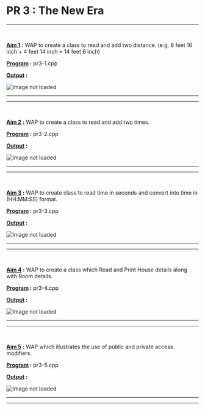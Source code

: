 PR 3 : The New Era
==================
***
<br>

**<u> Aim 1</u> :**  WAP to create a class to read and add two distance. (e.g. 8 feet 16 inch + 4 feet 14 inch = 14  feet 6 inch)

**<u>Program</u> :** pr3-1.cpp

**<u>Output</u> :**

![Image not loaded](https://github.com/SumitSojitra/Cpp_language/blob/master/pr3/images/1.png)

***
***
<br>

**<u> Aim 2</u> :**  WAP to create a class to read and add two times.

**<u>Program</u> :** pr3-2.cpp

**<u>Output</u> :**

![Image not loaded](https://github.com/SumitSojitra/Cpp_language/blob/master/pr3/images/2.png)

*** 
***
<br>

**<u> Aim 3</u> :** WAP to create class to read time in seconds and convert into time in (HH:MM:SS) format.

**<u>Program</u> :** pr3-3.cpp

**<u>Output</u> :**

![Image not loaded](https://github.com/SumitSojitra/Cpp_language/blob/master/pr3/images/3.png)

*** 
***
<br>

**<u> Aim 4</u> :** WAP to create a class which Read and Print House details along with Room details.

**<u>Program</u> :** pr3-4.cpp

**<u>Output</u> :**

![Image not loaded](https://github.com/SumitSojitra/Cpp_language/blob/master/pr3/images/4.png)

*** 
***
<br>

**<u> Aim 5</u> :** WAP which illustrates the use of public and private access modifiers.

**<u>Program</u> :** pr3-5.cpp

**<u>Output</u> :**

![Image not loaded](https://github.com/SumitSojitra/Cpp_language/blob/master/pr3/images/5.png)

*** 
***

